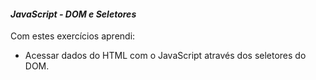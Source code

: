 #### _JavaScript - DOM e Seletores_

Com estes exercícios aprendi:

- Acessar dados do HTML com o JavaScript através dos seletores do DOM.
